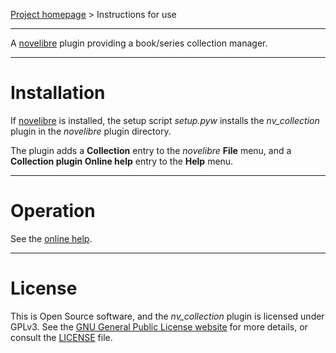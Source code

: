 [Project homepage](https://github.com/peter88213/nv_collection) > Instructions for use

--- 

A [novelibre](https://github.com/peter88213/novelibre/) plugin providing a book/series collection manager. 

---

# Installation

If [novelibre](https://github.com/peter88213/novelibre/) is installed, the setup script *setup.pyw* installs the *nv_collection* plugin in the *novelibre* plugin directory.

The plugin adds a **Collection** entry to the *novelibre* **File** menu, and a **Collection plugin Online help** entry to the **Help** menu. 

---

# Operation

See the [online help](https://peter88213.github.io/nvhelp-en/nv_collection/).

---

# License

This is Open Source software, and the *nv_collection* plugin is licensed under GPLv3. See the
[GNU General Public License website](https://www.gnu.org/licenses/gpl-3.0.en.html) for more
details, or consult the [LICENSE](https://github.com/peter88213/nv_collection/blob/main/LICENSE) file.
